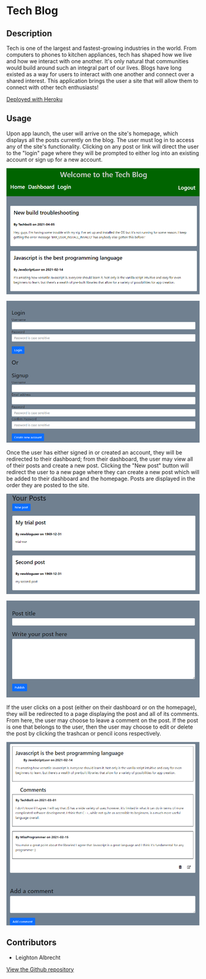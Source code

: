 # Tech Blog

## Description

Tech is one of the largest and fastest-growing industries in the world. From computers to phones to kitchen appliances, tech has shaped how we live and how we interact with one another. It's only natural that communities would build around such an integral part of our lives. Blogs have long existed as a way for users to interact with one another and connect over a shared interest. This application brings the user a site that will allow them to connect with other tech enthusiasts!

[Deployed with Heroku](https://lba-techblog.herokuapp.com/)

## Usage

Upon app launch, the user will arrive on the site's homepage, which displays all the posts currently on the blog. The user must log in to access any of the site's functionality. Clicking on any post or link will direct the user to the "login" page where they will be prompted to either log into an existing account or sign up for a new account.

![Tech blog homepage](public/images/homepage.png?raw=true "tech blog homepage")

![Tech blog login page](public/images/login.png?raw=true "tech blog login and signup forms")

Once the user has either signed in or created an account, they will be redirected to their dashboard; from their dashboard, the user may view all of their posts and create a new post. Clicking the "New post" button will redirect the user to a new page where they can create a new post which will be added to their dashboard and the homepage. Posts are displayed in the order they are posted to the site.

![Tech blog dashboard](public/images/dashboard.png?raw=true "tech blog dashboard")

![Tech blog new post](public/images/newpost.png?raw=true "tech blog new post creator")

If the user clicks on a post (either on their dashboard or on the homepage), they will be redirected to a page displaying the post and all of its comments. From here, the user may choose to leave a comment on the post. If the post is one that belongs to the user, then the user may choose to edit or delete the post by clicking the trashcan or pencil icons respectively.

![Tech blog one post view](public/images/onepost.png?raw=true "tech blog full post with add comment")

## Contributors

* Leighton Albrecht

[View the Github repository](https://github.com/lbalbrecht/lba-tech-blog)